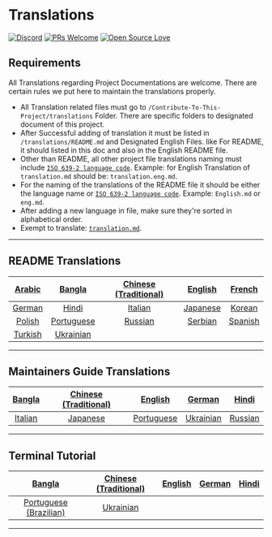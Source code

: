 # Translations

[![Discord](https://badgen.net/discord/online-members/tWkvS4ueVF?label=Join%20Our%20Discord%20Server&icon=discord)](https://discord.gg/tWkvS4ueVF 'Join our Discord server!')
[![PRs Welcome](https://img.shields.io/badge/PRs-welcome-brightgreen.svg?style=flat-square)](https://syknapse.github.io/Contribute-To-This-Project/)
[![Open Source Love](https://badges.frapsoft.com/os/v2/open-source.svg?v=103)](https://syknapse.github.io/Contribute-To-This-Project/)

## Requirements

All Translations regarding Project Documentations are welcome. There are certain rules we put here to maintain the translations properly.

- All Translation related files must go to `/Contribute-To-This-Project/translations` Folder. There are specific folders to designated document of this project.
- After Successful adding of translation it must be listed in `/translations/README.md` and Designated English Files. like For README, it should listed in this doc and also in the English README file.
- Other than README, all other project file translations naming must include [`ISO 639-2 language code`](https://en.wikipedia.org/wiki/List_of_ISO_639-2_codes). Example: for English Translation of `translation.md` should be: `translation.eng.md`.
- For the naming of the translations of the README file it should be either the language name or [`ISO 639-2 language code`](https://en.wikipedia.org/wiki/List_of_ISO_639-2_codes). Example: `English.md` or `eng.md`.
- After adding a new language in file, make sure they're sorted in alphabetical order.
- Exempt to translate: [`translation.md`](README.md).

---

## README Translations

| [Arabic](README/ARABIC.md) | [Bangla](README/BANGLA.md) | [Chinese (Traditional)](README/CHINESE_TRADITIONAL.md) | [English](../README.md) | [French](README/FRENCH.md)
| :------------------------: | :------------------------: | :---------------------: | :------------------------: | :------------------------: |
 [German](README/German.md) | [Hindi](README/HINDI.md)   | [Italian](README/ITALIAN.md) | [Japanese](README/JAPANESE.md) | [Korean](README/KOREAN.md)   |
  [Polish](README/POLISH.md)   | [Portuguese](README/PORTUGUESE.md) | [Russian](README/RUSSIAN.md) | [Serbian](README/SERBIAN.md)   | [Spanish](README/SPANISH.md) |
   [Turkish](README/TURKISH.md) | [Ukrainian](README/UKRAINIAN.md) |

---

## Maintainers Guide Translations

| [Bangla](maintainer_guide/maintainer_guide.ben.md) | [Chinese (Traditional)](maintainer_guide/maintainer_guide.zho-tc.md) | [English](../maintainer_guide.md)  | [German](maintainer_guide/maintainer_guide.ger.md) | [Hindi](maintainer_guide/maintainer_guide.hin.md) |
| :---: | :---: | :---: | :---: | :---: |
|[Italian](maintainer_guide/maintainer_guide.ita.md) | [Japanese](maintainer_guide/maintainer_guide.jpn.md) | [Portuguese](maintainer_guide/maintainer_guide.por.md) | [Ukrainian](maintainer_guide/maintainer_guide.ukr.md) | [Russian](maintainer_guide/maintainer_guide.rus.md)

---

## Terminal Tutorial

| [Bangla](/translations/terminal_tutorial/terminal_tutorial.ben.md) | [Chinese (Traditional)](/translations/terminal_tutorial/terminal_tutorial.zho-tc.md)  |  [English](/terminal_tutorial.md) | [German](/translations/terminal_tutorial/terminal_tutorial.ger.md) | [Hindi](/translations/terminal_tutorial/terminal_tutorial.hin.md) |
| :----: | :----: | :----: | :----: | :----: |
| [Portuguese (Brazilian)](/translations/terminal_tutorial/terminal_tutorial.por-br.md) | [Ukrainian](/translations/terminal_tutorial/terminal_tutorial.ukr.md) |

---
